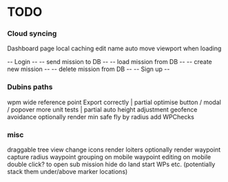 # TODO

### Cloud syncing

Dashboard page
local caching
edit name
auto move viewport when loading

-- Login --
-- send mission to DB --
-- load mission from DB --
-- create new mission --
-- delete mission from DB --
-- Sign up --

### Dubins paths

wpm wide reference point
Export correctly                    | partial
optimise button / modal / popover
more unit tests                     | partial
auto height adjustment
geofence avoidance
optionally render min safe fly by radius
add WPChecks

### misc

draggable tree view
change icons
render loiters
optionally render waypoint capture radius
waypoint grouping on mobile
waypoint editing on mobile
double click? to open sub mission
hide do land start WPs etc. (potentially stack them under/above marker locations)

